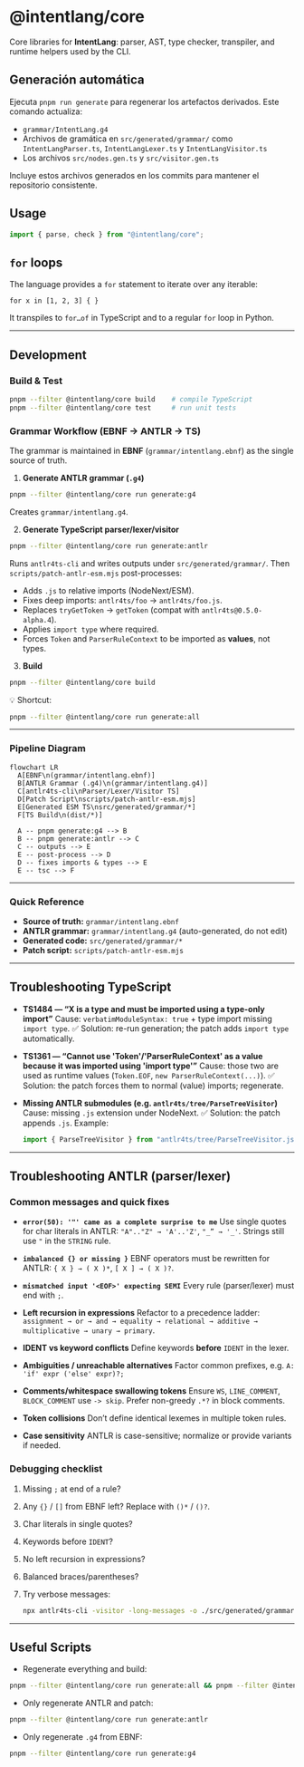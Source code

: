 # @intentlang/core

Core libraries for **IntentLang**: parser, AST, type checker, transpiler, and
runtime helpers used by the CLI.

## Generación automática

Ejecuta `pnpm run generate` para regenerar los artefactos derivados. Este
comando actualiza:

- `grammar/IntentLang.g4`
- Archivos de gramática en `src/generated/grammar/` como
  `IntentLangParser.ts`, `IntentLangLexer.ts` y `IntentLangVisitor.ts`
- Los archivos `src/nodes.gen.ts` y `src/visitor.gen.ts`

Incluye estos archivos generados en los commits para mantener el repositorio
consistente.

## Usage

```ts
import { parse, check } from "@intentlang/core";
```

## `for` loops

The language provides a `for` statement to iterate over any iterable:

```intentlang
for x in [1, 2, 3] { }
```

It transpiles to `for…of` in TypeScript and to a regular `for` loop in Python.

---

## Development

### Build & Test

```bash
pnpm --filter @intentlang/core build    # compile TypeScript
pnpm --filter @intentlang/core test     # run unit tests
```

### Grammar Workflow (EBNF → ANTLR → TS)

The grammar is maintained in **EBNF** (`grammar/intentlang.ebnf`) as the single
source of truth.

1. **Generate ANTLR grammar (`.g4`)**

```bash
pnpm --filter @intentlang/core run generate:g4
```

Creates `grammar/intentlang.g4`.

2. **Generate TypeScript parser/lexer/visitor**

```bash
pnpm --filter @intentlang/core run generate:antlr
```

Runs `antlr4ts-cli` and writes outputs under `src/generated/grammar/`.
Then `scripts/patch-antlr-esm.mjs` post-processes:

- Adds `.js` to relative imports (NodeNext/ESM).
- Fixes deep imports: `antlr4ts/foo` → `antlr4ts/foo.js`.
- Replaces `tryGetToken` → `getToken` (compat with `antlr4ts@0.5.0-alpha.4`).
- Applies `import type` where required.
- Forces `Token` and `ParserRuleContext` to be imported as **values**, not types.

3. **Build**

```bash
pnpm --filter @intentlang/core build
```

💡 Shortcut:

```bash
pnpm --filter @intentlang/core run generate:all
```

---

### Pipeline Diagram

```mermaid
flowchart LR
  A[EBNF\n(grammar/intentlang.ebnf)]
  B[ANTLR Grammar (.g4)\n(grammar/intentlang.g4)]
  C[antlr4ts-cli\nParser/Lexer/Visitor TS]
  D[Patch Script\nscripts/patch-antlr-esm.mjs]
  E[Generated ESM TS\nsrc/generated/grammar/*]
  F[TS Build\n(dist/*)]

  A -- pnpm generate:g4 --> B
  B -- pnpm generate:antlr --> C
  C -- outputs --> E
  E -- post-process --> D
  D -- fixes imports & types --> E
  E -- tsc --> F
```

---

### Quick Reference

- **Source of truth:** `grammar/intentlang.ebnf`
- **ANTLR grammar:** `grammar/intentlang.g4` (auto-generated, do not edit)
- **Generated code:** `src/generated/grammar/*`
- **Patch script:** `scripts/patch-antlr-esm.mjs`

---

## Troubleshooting TypeScript

- **TS1484 — “X is a type and must be imported using a type-only import”**
  Cause: `verbatimModuleSyntax: true` + type import missing `import type`.
  ✅ Solution: re-run generation; the patch adds `import type` automatically.

- **TS1361 — “Cannot use 'Token'/'ParserRuleContext' as a value because it was imported using 'import type'”**
  Cause: those two are used as runtime values (`Token.EOF`, `new ParserRuleContext(...)`).
  ✅ Solution: the patch forces them to normal (value) imports; regenerate.

- **Missing ANTLR submodules (e.g. `antlr4ts/tree/ParseTreeVisitor`)**
  Cause: missing `.js` extension under NodeNext.
  ✅ Solution: the patch appends `.js`. Example:

  ```ts
  import { ParseTreeVisitor } from "antlr4ts/tree/ParseTreeVisitor.js";
  ```

---

## Troubleshooting ANTLR (parser/lexer)

### Common messages and quick fixes

- **`error(50): '"' came as a complete surprise to me`**
  Use single quotes for char literals in ANTLR:
  `"A".."Z" → 'A'..'Z'`, `"_” → '_'`. Strings still use `"` in the `STRING` rule.

- **`imbalanced {} or missing }`**
  EBNF operators must be rewritten for ANTLR:
  `{ X } → ( X )*`, `[ X ] → ( X )?`.

- **`mismatched input '<EOF>' expecting SEMI`**
  Every rule (parser/lexer) must end with `;`.

- **Left recursion in expressions**
  Refactor to a precedence ladder:
  `assignment → or → and → equality → relational → additive → multiplicative → unary → primary`.

- **IDENT vs keyword conflicts**
  Define keywords **before** `IDENT` in the lexer.

- **Ambiguities / unreachable alternatives**
  Factor common prefixes, e.g.
  `A: 'if' expr ('else' expr)?;`

- **Comments/whitespace swallowing tokens**
  Ensure `WS`, `LINE_COMMENT`, `BLOCK_COMMENT` use `-> skip`.
  Prefer non-greedy `.*?` in block comments.

- **Token collisions**
  Don’t define identical lexemes in multiple token rules.

- **Case sensitivity**
  ANTLR is case-sensitive; normalize or provide variants if needed.

### Debugging checklist

1. Missing `;` at end of a rule?
2. Any `{}` / `[]` from EBNF left? Replace with `()*` / `()?`.
3. Char literals in single quotes?
4. Keywords before `IDENT`?
5. No left recursion in expressions?
6. Balanced braces/parentheses?
7. Try verbose messages:

   ```bash
   npx antlr4ts-cli -visitor -long-messages -o ./src/generated/grammar ./grammar/intentlang.g4
   ```

---

## Useful Scripts

- Regenerate everything and build:

```bash
pnpm --filter @intentlang/core run generate:all && pnpm --filter @intentlang/core build
```

- Only regenerate ANTLR and patch:

```bash
pnpm --filter @intentlang/core run generate:antlr
```

- Only regenerate `.g4` from EBNF:

```bash
pnpm --filter @intentlang/core run generate:g4
```
